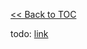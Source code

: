 [<< Back to TOC](../../README.md)

todo: [link](https://github.com/project-chip/connectedhomeip/blob/master/docs/VSCODE_DEVELOPMENT.md)